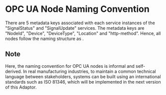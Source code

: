 # OPC UA Node Naming Convention
There are 5 metadata keys associated with each service instances of the "SignalStatus" and "SignalUpdate" services.
The metadata keys are "NodeId", "Device", "DeviceType", "Location" and "http-method".
Hence, all nodes follow the naming structure as <DeviceId>_<DeviceType>_<Location>. 
  
## Note
Here, the naming convention for OPC UA nodes is informal and self-derived.
In real manufacturing industries, to maintain a common technical language between stakeholders, systems can be built using an international standards such as ISO 81346, which will be implemented in the next version of this Adaptor.
